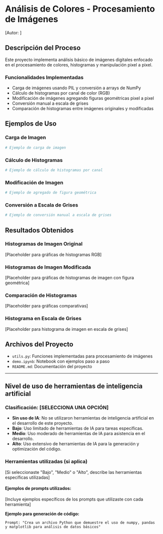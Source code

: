 # Análisis de Colores - Procesamiento de Imágenes
[Autor: ]

## Descripción del Proceso

Este proyecto implementa análisis básico de imágenes digitales enfocado en el procesamiento de colores, histogramas y manipulación pixel a pixel.

### Funcionalidades Implementadas

- Carga de imágenes usando PIL y conversión a arrays de NumPy
- Cálculo de histogramas por canal de color (RGB)
- Modificación de imágenes agregando figuras geométricas pixel a pixel
- Conversión manual a escala de grises
- Comparación de histogramas entre imágenes originales y modificadas

## Ejemplos de Uso

### Carga de Imagen
```python
# Ejemplo de carga de imagen
```

### Cálculo de Histogramas
```python
# Ejemplo de cálculo de histogramas por canal
```

### Modificación de Imagen
```python
# Ejemplo de agregado de figura geométrica
```

### Conversión a Escala de Grises
```python
# Ejemplo de conversión manual a escala de grises
```

## Resultados Obtenidos

### Histogramas de Imagen Original
[Placeholder para gráficas de histogramas RGB]

### Histogramas de Imagen Modificada
[Placeholder para gráficas de histogramas de imagen con figura geométrica]

### Comparación de Histogramas
[Placeholder para gráficas comparativas]

### Histograma en Escala de Grises
[Placeholder para histograma de imagen en escala de grises]

## Archivos del Proyecto

- `utils.py`: Funciones implementadas para procesamiento de imágenes
- `demo.ipynb`: Notebook con ejemplos paso a paso
- `README.md`: Documentación del proyecto

---

## Nivel de uso de herramientas de inteligencia artificial

### Clasificación: [SELECCIONA UNA OPCIÓN]

* **Sin uso de IA**: No se utilizaron herramientas de inteligencia artificial en el desarrollo de este proyecto.
* **Bajo**: Uso limitado de herramientas de IA para tareas específicas.
* **Medio**: Uso moderado de herramientas de IA para asistencia en el desarrollo.
* **Alto**: Uso extensivo de herramientas de IA para la generación y optimización del código.

### Herramientas utilizadas (si aplica)

[Si seleccionaste "Bajo", "Medio" o "Alto", describe las herramientas específicas utilizadas]

#### Ejemplos de prompts utilizados:

[Incluye ejemplos específicos de los prompts que utilizaste con cada herramienta]

**Ejemplo para generación de código:**

```
Prompt: "Crea un archivo Python que demuestre el uso de numpy, pandas y matplotlib para análisis de datos básicos"
```